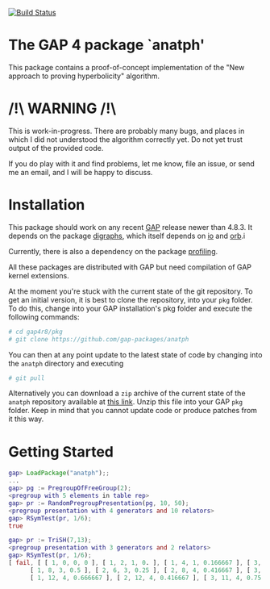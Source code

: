 [![Build Status](https://travis-ci.org/gap-packages/anatph.svg?branch=master)](https://travis-ci.org/gap-packages/anatph)

The GAP 4 package `anatph'
==============================

This package contains a proof-of-concept implementation of the "New approach to proving hyperbolicity" algorithm.

/!\ WARNING /!\
===============

This is work-in-progress. There are probably many bugs, and places in which I did not understood
the algorithm correctly yet. Do not yet trust output of the provided code.

If you do play with it and find problems, let me know, file an issue, or send me an email, and I will
be happy to discuss.

Installation
============

This package should work on any recent [GAP](http://www.gap-system.org) release newer than 4.8.3.
It depends on the package [digraphs](https://gap-packages.github.io/Digraphs), which itself depends
on [io](https://gap-packages.github.io/io) and [orb](https://gap-packages.github.io/orb).i

Currently, there is also a dependency on the package [profiling](https://gap-packages.github.io/profiling).

All these packages are distributed with GAP but need compilation of GAP kernel extensions.

At the moment you're stuck with the current state of the git repository. To get an initial version,
it is best to clone the repository, into your `pkg` folder. To do this, change into your GAP
installation's pkg folder and execute the following commands:

```sh
# cd gap4r8/pkg
# git clone https://github.com/gap-packages/anatph
```
You can then at any point update to the latest state of code by changing into the `anatph` directory
and executing
```sh
# git pull
```
Alternatively you can download a `zip` archive of the current state of the `anatph` repository available
at [this link](https://github.com/gap-packages/anatph/archive/master.zip). Unzip this file into your GAP
`pkg` folder. Keep in mind that you cannot update code or produce patches from it this way.

Getting Started
===============

```gap
gap> LoadPackage("anatph");;
...
gap> pg := PregroupOfFreeGroup(2);
<pregroup with 5 elements in table rep>
gap> pr := RandomPregroupPresentation(pg, 10, 50);
<pregroup presentation with 4 generators and 10 relators>
gap> RSymTest(pr, 1/6);
true
```

```gap
gap> pr := TriSH(7,13);
<pregroup presentation with 3 generators and 2 relators>
gap> RSymTest(pr, 1/6);
[ fail, [ [ 1, 0, 0, 0 ], [ 1, 2, 1, 0. ], [ 1, 4, 1, 0.166667 ], [ 3, 1, 1, 0.0833333 ], [ 3, 3, 1, 0.25 ], [ 1, 6, 2, 0.333333 ], [ 3, 5, 2, 0.416667 ], 
      [ 1, 8, 3, 0.5 ], [ 2, 6, 3, 0.25 ], [ 2, 8, 4, 0.416667 ], [ 3, 7, 3, 0.583333 ], [ 2, 4, 2, 0.0833333 ], [ 1, 10, 4, 0.666667 ], [ 2, 10, 4, 0.416667 ], [ 3, 9, 4, 0.75 ], 
      [ 1, 12, 4, 0.666667 ], [ 2, 12, 4, 0.416667 ], [ 3, 11, 4, 0.75 ] ], [ 1, 10, 4, 0.666667 ] ]
```
